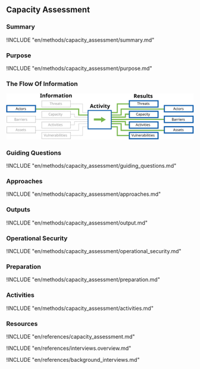 ## Capacity Assessment

### Summary
!INCLUDE "en/methods/capacity_assessment/summary.md"

### Purpose
!INCLUDE "en/methods/capacity_assessment/purpose.md"

### The Flow Of Information
![Audit Preparation Information Flow](en/images/info_flows/capacity_assessment.svg)

### Guiding Questions
!INCLUDE "en/methods/capacity_assessment/guiding_questions.md"

### Approaches
!INCLUDE "en/methods/capacity_assessment/approaches.md"

### Outputs
!INCLUDE "en/methods/capacity_assessment/output.md"

### Operational Security
!INCLUDE "en/methods/capacity_assessment/operational_security.md"

### Preparation
!INCLUDE "en/methods/capacity_assessment/preparation.md"

### Activities
!INCLUDE "en/methods/capacity_assessment/activities.md"

### Resources

<div class="greybox">
!INCLUDE "en/references/capacity_assessment.md"

!INCLUDE "en/references/interviews.overview.md"

!INCLUDE "en/references/background_interviews.md"

</div>
